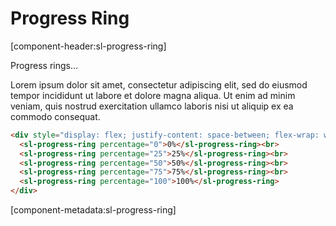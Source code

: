 # Progress Ring

[component-header:sl-progress-ring]

Progress rings...

Lorem ipsum dolor sit amet, consectetur adipiscing elit, sed do eiusmod tempor incididunt ut labore et dolore magna aliqua. Ut enim ad minim veniam, quis nostrud exercitation ullamco laboris nisi ut aliquip ex ea commodo consequat.

```html preview
<div style="display: flex; justify-content: space-between; flex-wrap: wrap;">
  <sl-progress-ring percentage="0">0%</sl-progress-ring><br>
  <sl-progress-ring percentage="25">25%</sl-progress-ring><br>
  <sl-progress-ring percentage="50">50%</sl-progress-ring><br>
  <sl-progress-ring percentage="75">75%</sl-progress-ring><br>
  <sl-progress-ring percentage="100">100%</sl-progress-ring>
</div>
```

[component-metadata:sl-progress-ring]